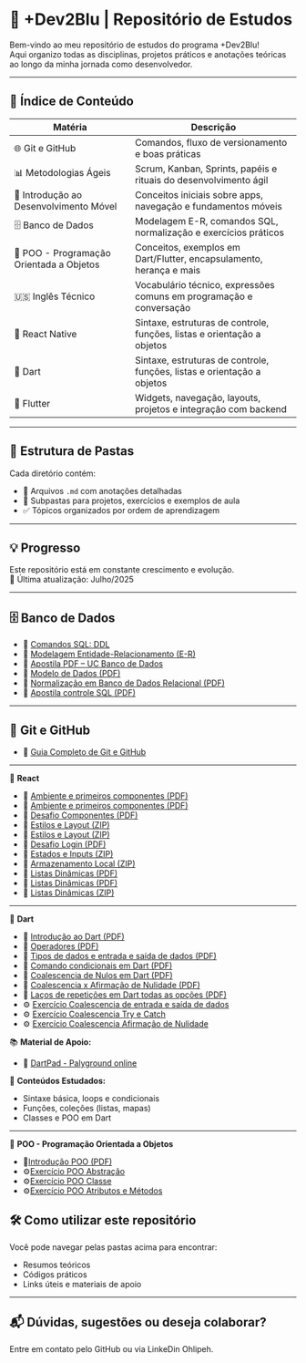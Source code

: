 # 📘 +Dev2Blu | Repositório de Estudos

Bem-vindo ao meu repositório de estudos do programa +Dev2Blu!  
Aqui organizo todas as disciplinas, projetos práticos e anotações teóricas ao longo da minha jornada como desenvolvedor.

---

## 🚀 Índice de Conteúdo

| Matéria                                  | Descrição                                                     |
|------------------------------------------|---------------------------------------------------------------|
| 🌐 Git e GitHub                          | Comandos, fluxo de versionamento e boas práticas              |
| 📊 Metodologias Ágeis                    | Scrum, Kanban, Sprints, papéis e rituais do desenvolvimento ágil |
| 📱 Introdução ao Desenvolvimento Móvel   | Conceitos iniciais sobre apps, navegação e fundamentos móveis |
| 🗄️ Banco de Dados                       | Modelagem E-R, comandos SQL, normalização e exercícios práticos |
| 🧱 POO - Programação Orientada a Objetos | Conceitos, exemplos em Dart/Flutter, encapsulamento, herança e mais |
| 🇺🇸 Inglês Técnico                      | Vocabulário técnico, expressões comuns em programação e conversação |
| 🎯 React Native                          | Sintaxe, estruturas de controle, funções, listas e orientação a objetos |
| 🎯 Dart                                  | Sintaxe, estruturas de controle, funções, listas e orientação a objetos |
| 💙 Flutter                               | Widgets, navegação, layouts, projetos e integração com backend |

---

## 📂 Estrutura de Pastas

Cada diretório contém:

- 📄 Arquivos `.md` com anotações detalhadas
- 📁 Subpastas para projetos, exercícios e exemplos de aula
- ✅ Tópicos organizados por ordem de aprendizagem

---

## 💡 Progresso

Este repositório está em constante crescimento e evolução.  
📅 Última atualização: Julho/2025

---

## 🗄️ Banco de Dados

- 📄 [Comandos SQL: DDL](Banco-de-Dados/comandos-sql.md)  
- 🧠 [Modelagem Entidade-Relacionamento (E-R)](Banco-de-Dados/modelo-er.md)  
- 📘 [Apostila PDF – UC Banco de Dados](Banco-de-Dados/Comandos%20-%20UC%20Banco%20de%20Dados.pdf)  
- 📘 [Modelo de Dados (PDF)](Banco-de-Dados/modelo%20de%20dados.pdf)  
- 📘 [Normalização em Banco de Dados Relacional (PDF)](Banco-de-Dados/Normalizacao-em-Banco-de-Dados-Relacional.pdf)
- 📘 [Apostila controle SQL (PDF)](Banco-de-Dados\apostila_controle_sql_mysql.pdf)

---

## 🔧 Git e GitHub

- 📘 [Guia Completo de Git e GitHub](Git-GitHub/guia-completo.md)

---

🚀 **React**

- 📘 [Ambiente e primeiros componentes (PDF)](React-Native/React-Native-Revolucionando-o-Desenvolvimento-Mobile.pdf)
- 📘 [Ambiente e primeiros componentes (PDF)](React-Native/Roteiro-da-Aula.pdf)
- 📘 [Desafio Componentes (PDF)](React-Native/Enunciado-de-Projeto.pdf)
- 📘 [Estilos e Layout (ZIP)](React-Native/estilosapp.zip)
- 📘 [Estilos e Layout (ZIP)](React-Native/galeriaanimais.zip)
- 📘 [Desafio Login (PDF)](React-Native/Atividade-EAD-nr-2-Aula-4.pdf)
- 📘 [Estados e Inputs (ZIP)](React-Native/formulario.zip)
- 📘 [ Armazenamento Local (ZIP)](localStorJson.zip)
- 📘 [Listas Dinâmicas (PDF)](O-COMANDO-EXPORT.pdf)
- 📘 [Listas Dinâmicas (PDF)](O-USO-DOS-SERVIDORES.pdf)
- 📘 [Listas Dinâmicas (ZIP)](src.zip)

---

🚀 **Dart** 

- 📘 [Introdução ao Dart (PDF)](Dart/IntroduçãoaoDART.pdf)
- 📘 [Operadores (PDF)](Dart/Operadores.pdf)
- 📘 [Tipos de dados e entrada e saída de dados (PDF)](Dart/TiposdeDadoseEntradaeSaídadeDados.pdf)
- 📘 [Comando condicionais em Dart (PDF)](Dart/1.Comandos-Condicionais-em-Dart.pdf)
- 📘 [Coalescencia de Nulos em Dart (PDF)](Dart/2.Coalescencia-de-Nulos-em-Dart.pdf)
- 📘 [Coalescencia x Afirmação de Nulidade (PDF)](Dart/3.CoalescenciaXAfirmaçãoDeNulidade.pdf)
- 📘 [Laços de repetições em Dart todas as opções (PDF)](Dart/4.Lacos-de-Repeticao-em-Dart-Todas-as-Opcoes.pdf)
- ⚙️ [Exercício Coalescencia de entrada e saída de dados](Dart/Exercício/coalescencia_entrada_dados.dart)
- ⚙️ [Exercício Coalescencia Try e Catch](Dart/Exercício/coalescencia_try_catch.dart)
- ⚙️ [Exercício Coalescencia Afirmação de Nulidade](Dart/CoalescenciaXAfirmaçãoDeNulidade.pptx)

📚 **Material de Apoio:**

- 🔧 [DartPad - Palyground online](https://dartpad.dev/)

📝 **Conteúdos Estudados:**
- Sintaxe básica, loops e condicionais
- Funções, coleções (listas, mapas)
- Classes e POO em Dart

---

 🧱 **POO - Programação Orientada a Objetos**

- 📘[Introdução POO (PDF)](POO/1-DominandoPOOemDart.pdf)
- ⚙️[Exercício POO Abstração](POO/Exercícios/1.Abstracao)
- ⚙️[Exercício POO Classe](POO/Exercícios/2.Classe)
- ⚙️[Exercício POO Atributos e Métodos](POO/Exercícios/3.Atributos_Metodos)

## 🛠️ Como utilizar este repositório

Você pode navegar pelas pastas acima para encontrar:

- Resumos teóricos  
- Códigos práticos  
- Links úteis e materiais de apoio  

---

## 📬 Dúvidas, sugestões ou deseja colaborar?

Entre em contato pelo GitHub ou via LinkeDin Ohlipeh.